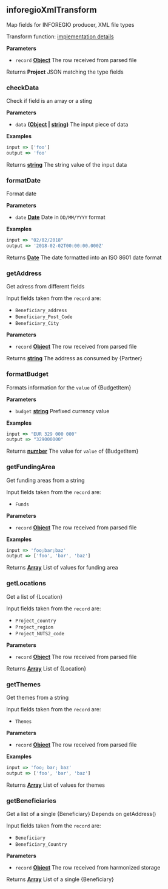 <!-- Generated by documentation.js. Update this documentation by updating the source code. -->

## inforegioXmlTransform

Map fields for INFOREGIO producer, XML file types

Transform function: [implementation details](https://github.com/ec-europa/eubfr-data-lake/blob/master/services/ingestion/etl/inforegio/xml/src/lib/transform.js)

**Parameters**

-   `record` **[Object](https://developer.mozilla.org/docs/Web/JavaScript/Reference/Global_Objects/Object)** The row received from parsed file

Returns **Project** JSON matching the type fields

### checkData

Check if field is an array or a sting

**Parameters**

-   `data` **([Object](https://developer.mozilla.org/docs/Web/JavaScript/Reference/Global_Objects/Object) \| [string](https://developer.mozilla.org/docs/Web/JavaScript/Reference/Global_Objects/String))** The input piece of data

**Examples**

```javascript
input => ['foo']
output => 'foo'
```

Returns **[string](https://developer.mozilla.org/docs/Web/JavaScript/Reference/Global_Objects/String)** The string value of the input data

### formatDate

Format date

**Parameters**

-   `date` **[Date](https://developer.mozilla.org/docs/Web/JavaScript/Reference/Global_Objects/Date)** Date in `DD/MM/YYYY` format

**Examples**

```javascript
input => "02/02/2018"
output => '2018-02-02T00:00:00.000Z'
```

Returns **[Date](https://developer.mozilla.org/docs/Web/JavaScript/Reference/Global_Objects/Date)** The date formatted into an ISO 8601 date format

### getAddress

Get adress from different fields

Input fields taken from the `record` are:

-   `Beneficiary_address`
-   `Beneficiary_Post_Code`
-   `Beneficiary_City`

**Parameters**

-   `record` **[Object](https://developer.mozilla.org/docs/Web/JavaScript/Reference/Global_Objects/Object)** The row received from parsed file

Returns **[string](https://developer.mozilla.org/docs/Web/JavaScript/Reference/Global_Objects/String)** The address as consumed by {Partner}

### formatBudget

Formats information for the `value` of {BudgetItem}

**Parameters**

-   `budget` **[string](https://developer.mozilla.org/docs/Web/JavaScript/Reference/Global_Objects/String)** Prefixed currency value

**Examples**

```javascript
input => "EUR 329 000 000"
output => "329000000"
```

Returns **[number](https://developer.mozilla.org/docs/Web/JavaScript/Reference/Global_Objects/Number)** The value for `value` of {BudgetItem}

### getFundingArea

Get funding areas from a string

Input fields taken from the `record` are:

-   `Funds`

**Parameters**

-   `record` **[Object](https://developer.mozilla.org/docs/Web/JavaScript/Reference/Global_Objects/Object)** The row received from parsed file

**Examples**

```javascript
input => 'foo;bar;baz'
output => ['foo', 'bar', 'baz']
```

Returns **[Array](https://developer.mozilla.org/docs/Web/JavaScript/Reference/Global_Objects/Array)** List of values for funding area

### getLocations

Get a list of {Location}

Input fields taken from the `record` are:

-   `Project_country`
-   `Project_region`
-   `Project_NUTS2_code`

**Parameters**

-   `record` **[Object](https://developer.mozilla.org/docs/Web/JavaScript/Reference/Global_Objects/Object)** The row received from parsed file

Returns **[Array](https://developer.mozilla.org/docs/Web/JavaScript/Reference/Global_Objects/Array)** List of {Location}

### getThemes

Get themes from a string

Input fields taken from the `record` are:

-   `Themes`

**Parameters**

-   `record` **[Object](https://developer.mozilla.org/docs/Web/JavaScript/Reference/Global_Objects/Object)** The row received from parsed file

**Examples**

```javascript
input => 'foo; bar; baz'
output => ['foo', 'bar', 'baz']
```

Returns **[Array](https://developer.mozilla.org/docs/Web/JavaScript/Reference/Global_Objects/Array)** List of values for themes

### getBeneficiaries

Get a list of a single {Beneficiary}
Depends on getAddress()

Input fields taken from the `record` are:

-   `Beneficiary`
-   `Beneficiary_Country`

**Parameters**

-   `record` **[Object](https://developer.mozilla.org/docs/Web/JavaScript/Reference/Global_Objects/Object)** The row received from harmonized storage

Returns **[Array](https://developer.mozilla.org/docs/Web/JavaScript/Reference/Global_Objects/Array)** List of a single {Beneficiary}
